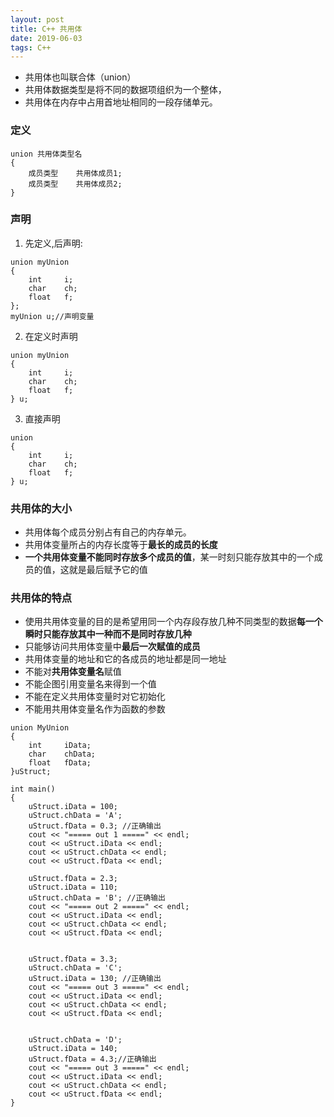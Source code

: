 ```yaml
---
layout: post
title: C++ 共用体
date: 2019-06-03
tags: C++  
---
```


- 共用体也叫联合体（union）
- 共用体数据类型是将不同的数据项组织为一个整体，
- 共用体在内存中占用首地址相同的一段存储单元。

### 定义
```
union 共用体类型名
{
    成员类型    共用体成员1;
    成员类型    共用体成员2;
}
```

### 声明
1. 先定义,后声明:
```
union myUnion
{
    int     i;
    char    ch;
    float   f;
};
myUnion u;//声明变量
```

2. 在定义时声明
```
union myUnion
{
    int     i;
    char    ch;
    float   f;
} u;
```
3. 直接声明
```
union
{
    int     i;
    char    ch;
    float   f;
} u;
```

### 共用体的大小
- 共用体每个成员分别占有自己的内存单元。
- 共用体变量所占的内存长度等于**最长的成员的长度**
- **一个共用体变量不能同时存放多个成员的值**，某一时刻只能存放其中的一个成员的值，这就是最后赋予它的值


### 共用体的特点
- 使用共用体变量的目的是希望用同一个内存段存放几种不同类型的数据**每一个瞬时只能存放其中一种而不是同时存放几种**
- 只能够访问共用体变量中**最后一次赋值的成员**
- 共用体变量的地址和它的各成员的地址都是同一地址
- 不能对**共用体变量名**赋值
- 不能企图引用变量名来得到一个值
- 不能在定义共用体变量时对它初始化
- 不能用共用体变量名作为函数的参数


```
union MyUnion
{
	int		iData;
	char	chData;
	float	fData;
}uStruct;

int main()
{
	uStruct.iData = 100;
	uStruct.chData = 'A';
	uStruct.fData = 0.3; //正确输出
	cout << "===== out 1 =====" << endl;
	cout << uStruct.iData << endl;
	cout << uStruct.chData << endl;
	cout << uStruct.fData << endl;

	uStruct.fData = 2.3;
	uStruct.iData = 110;
	uStruct.chData = 'B'; //正确输出
	cout << "===== out 2 =====" << endl;
	cout << uStruct.iData << endl;
	cout << uStruct.chData << endl;
	cout << uStruct.fData << endl;

	
	uStruct.fData = 3.3;
	uStruct.chData = 'C';
	uStruct.iData = 130; //正确输出
	cout << "===== out 3 =====" << endl;
	cout << uStruct.iData << endl;
	cout << uStruct.chData << endl;
	cout << uStruct.fData << endl;

	
	uStruct.chData = 'D';
	uStruct.iData = 140;
	uStruct.fData = 4.3;//正确输出
	cout << "===== out 3 =====" << endl;
	cout << uStruct.iData << endl;
	cout << uStruct.chData << endl;
	cout << uStruct.fData << endl;
}
```
